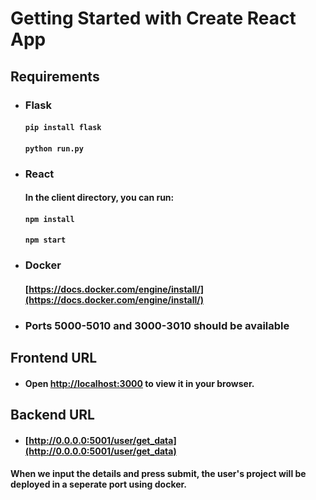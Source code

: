 # Getting Started with Create React App

## Requirements

- ### Flask

    #### `pip install flask`
    #### `python run.py`

- ### React

    #### In the client directory, you can run:
    #### `npm install`
    #### `npm start`
   
- ### Docker
    #### [https://docs.docker.com/engine/install/](https://docs.docker.com/engine/install/)

   

- ### Ports 5000-5010 and 3000-3010 should be available


## Frontend URL
- #### Open [http://localhost:3000](http://localhost:3000) to view it in your browser.

## Backend URL
- #### [http://0.0.0.0:5001/user/get_data](http://0.0.0.0:5001/user/get_data)

#### When we input the details and press submit, the user's project will be deployed in a seperate port using docker.

